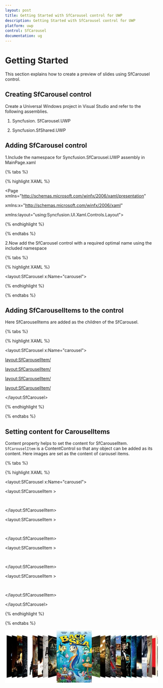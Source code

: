 ```yaml
---
layout: post
title: Getting Started with SfCarousel control for UWP 
description: Getting Started with SfCarousel control for UWP
platform: uwp
control: SfCarousel
documentation: ug
---
```


# Getting Started

This section explains how to create a preview of slides using SfCarousel control.

## Creating SfCarousel control

Create a Universal Windows project in Visual Studio and refer to the following assemblies.

1. Syncfusion. SfCarousel.UWP

2. Syncfusion.SfShared.UWP

## Adding SfCarousel control

1.Include the namespace for Syncfusion.SfCarousel.UWP assembly in MainPage.xaml

{% tabs %}

{% highlight XAML %}
 
<Page xmlns="http://schemas.microsoft.com/winfx/2006/xaml/presentation"

xmlns:x="http://schemas.microsoft.com/winfx/2006/xaml"

xmlns:layout="using:Syncfusion.UI.Xaml.Controls.Layout">

{% endhighlight %}

{% endtabs %}

2.Now add the SfCarousel control with a required optimal name using the included namespace

{% tabs %}

{% highlight XAML %}

<layout:SfCarousel x:Name="carousel">

{% endhighlight %}

{% endtabs %}

## Adding SfCarouselItems to the control

Here SfCarouselItems are added as the children of the SfCarousel.

{% tabs %}

{% highlight XAML %}

<layout:SfCarousel x:Name="carousel">

<layout:SfCarouselItem/>

<layout:SfCarouselItem/>

<layout:SfCarouselItem/>

<layout:SfCarouselItem/>

</layout:SfCarousel>

{% endhighlight %}

{% endtabs %}

## Setting content for CarouselItems

Content property helps to set the content for SfCarouselItem. `SfCarouselItem` is a ContentControl so that any object can be added as its content. Here images are set as the content of carousel items.

{% tabs %}

{% highlight XAML %}

<layout:SfCarousel x:Name="carousel">

<layout:SfCarouselItem >

<Image Source="Assets/1.jpg" Stretch="Uniform"/>

</layout:SfCarouselItem>

<layout:SfCarouselItem >

<Image Source="Assets/2.jpg" Stretch="Uniform"/>

</layout:SfCarouselItem>

<layout:SfCarouselItem >

<Image Source="Assets/3.jpg" Stretch="Uniform"/>

</layout:SfCarouselItem>

<layout:SfCarouselItem >

<Image Source="Assets/4.jpg" Stretch="Uniform"/>

</layout:SfCarouselItem>

</layout:SfCarousel>

{% endhighlight %}

{% endtabs %}

![](SfCarousel-images/SfCarousel-img1.jpeg)